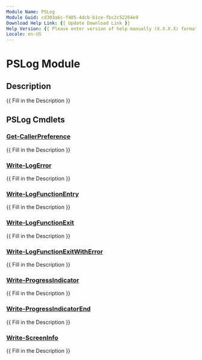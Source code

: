 ```yaml
---
Module Name: PSLog
Module Guid: cd303a6c-f405-4dcb-b1ce-fbc2c52264e9
Download Help Link: {{ Update Download Link }}
Help Version: {{ Please enter version of help manually (X.X.X.X) format }}
Locale: en-US
---
```


# PSLog Module
## Description
{{ Fill in the Description }}

## PSLog Cmdlets
### [Get-CallerPreference](Get-CallerPreference.md)
{{ Fill in the Description }}

### [Write-LogError](Write-LogError.md)
{{ Fill in the Description }}

### [Write-LogFunctionEntry](Write-LogFunctionEntry.md)
{{ Fill in the Description }}

### [Write-LogFunctionExit](Write-LogFunctionExit.md)
{{ Fill in the Description }}

### [Write-LogFunctionExitWithError](Write-LogFunctionExitWithError.md)
{{ Fill in the Description }}

### [Write-ProgressIndicator](Write-ProgressIndicator.md)
{{ Fill in the Description }}

### [Write-ProgressIndicatorEnd](Write-ProgressIndicatorEnd.md)
{{ Fill in the Description }}

### [Write-ScreenInfo](Write-ScreenInfo.md)
{{ Fill in the Description }}

